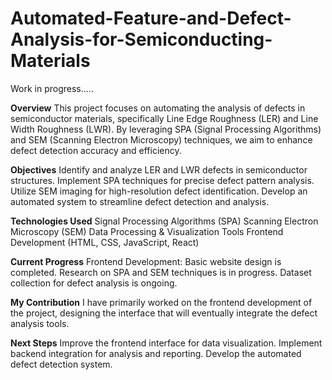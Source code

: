 # Automated-Feature-and-Defect-Analysis-for-Semiconducting-Materials
Work in progress.....



**Overview**
This project focuses on automating the analysis of defects in semiconductor materials, specifically Line Edge Roughness (LER) and Line Width Roughness (LWR). By leveraging SPA (Signal Processing Algorithms) and SEM (Scanning Electron Microscopy) techniques, we aim to enhance defect detection accuracy and efficiency.

**Objectives**
Identify and analyze LER and LWR defects in semiconductor structures.
Implement SPA techniques for precise defect pattern analysis.
Utilize SEM imaging for high-resolution defect identification.
Develop an automated system to streamline defect detection and analysis.

**Technologies Used**
Signal Processing Algorithms (SPA)
Scanning Electron Microscopy (SEM)
Data Processing & Visualization Tools
Frontend Development (HTML, CSS, JavaScript, React)

**Current Progress**
Frontend Development: Basic website design is completed.
Research on SPA and SEM techniques is in progress.
Dataset collection for defect analysis is ongoing.

**My Contribution**
I have primarily worked on the frontend development of the project, designing the interface that will eventually integrate the defect analysis tools.

**Next Steps**
Improve the frontend interface for data visualization.
Implement backend integration for analysis and reporting.
Develop the automated defect detection system.
